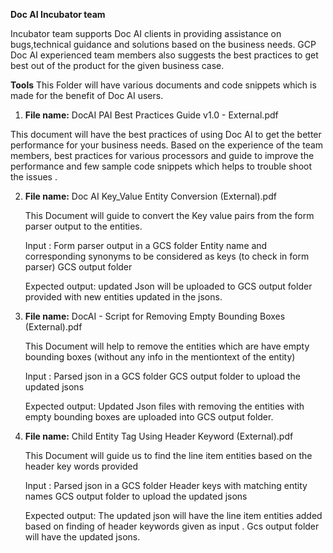 **Doc AI Incubator team**

Incubator team supports Doc AI clients in providing assistance on bugs,technical guidance and solutions based on the business needs.
GCP Doc AI experienced team members also suggests the best practices to get best out of the product for the given business case.

**Tools**
This Folder will have various documents and code snippets which is made for the benefit of Doc AI users.

  
1.  **File name:** DocAI PAI Best Practices Guide v1.0 - External.pdf
   
   This document will have the best practices of using Doc AI to get the better performance for your business needs.
Based on the experience of the team members, best practices for various processors and guide to improve the performance and few sample code snippets which helps to trouble shoot the issues .

2. **File name:** Doc AI Key_Value Entity Conversion (External).pdf

   This Document will guide to convert the  Key value pairs from the form parser output to the entities.

    Input :  Form parser output in a GCS folder
             Entity name and corresponding synonyms to be considered as keys (to check in form parser)
             GCS output folder
  
    Expected output:
       updated Json will be uploaded to GCS output folder provided with new entities updated in the jsons.

3. **File name:** DocAI - Script for Removing Empty Bounding Boxes (External).pdf

   This Document will help to remove the entities which are have empty bounding boxes (without any info in the mentiontext of the entity)

   Input :   Parsed json in a GCS folder
             GCS output folder to upload the updated jsons
  
   Expected output:
       Updated Json files with removing the entities with empty bounding boxes are uploaded into GCS output folder.


4. **File name:** Child Entity Tag Using Header Keyword (External).pdf
   
   This Document will guide us to find the line item entities based on the header key words provided

   Input :   Parsed json in a GCS folder
             Header keys with matching entity names
             GCS output folder to upload the updated jsons
  
   Expected output:
       The updated json will have the line item entities added based on finding of header keywords given as input .
       Gcs output folder will have the updated jsons.



   











